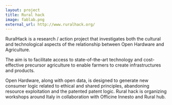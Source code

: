 ```yaml
---
layout: project
title: Rural hack
image: fablab.png
external_url: http://www.ruralhack.org/
---
```


RuralHack is a research / action project that investigates both the cultural and technological aspects of the relationship between Open Hardware and Agriculture.

The aim is to facilitate access to state-of-the-art technology and cost-effective precursor agriculture to enable farmers to create infrastructures and products.

Open Hardware, along with open data, is designed to generate new consumer logic related to ethical and shared principles, abandoning resource exploitation and the patented patent logic.
Rural hack is organizing workshops around Italy in collaboration with Officine Innesto and Rural hub.
